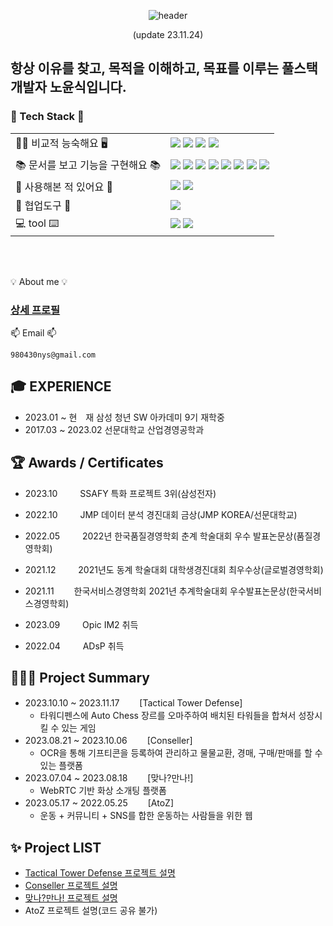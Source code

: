 <div align="center">

![header](https://capsule-render.vercel.app/api?color=000000&type=cylinder&text=KNO-YOUN-SIK&reversal=true&height=250&section=header&fontColor=ffffff)

(update 23.11.24)

</div>

## 항상 이유를 찾고, 목적을 이해하고, 목표를 이루는 풀스택 개발자 노윤식입니다.

### 📖 Tech Stack 📖

|                                   |                                                                                                                                                                                                                                                                                                                                                                                                                                                                                                                                                                                                                                                                                                                                                                                                                                                                                  |
| --------------------------------- | -------------------------------------------------------------------------------------------------------------------------------------------------------------------------------------------------------------------------------------------------------------------------------------------------------------------------------------------------------------------------------------------------------------------------------------------------------------------------------------------------------------------------------------------------------------------------------------------------------------------------------------------------------------------------------------------------------------------------------------------------------------------------------------------------------------------------------------------------------------------------------- |
| 🧑🏻 비교적 능숙해요 🖥️             | <img src="https://img.shields.io/badge/JAVA-007396?style=for-the-badge&logo=Java&logoColor=white"> <img src="https://img.shields.io/badge/MySQL-4479A1?style=for-the-badge&logo=MySQL&logoColor=white"> <img src="https://img.shields.io/badge/JSP-007396?style=for-the-badge&logoColor=white"> <img src="https://img.shields.io/badge/react-61DAFB?style=for-the-badge&logo=react&logoColor=black">                                                                                                                                                                                                                                                                                                                                                                                                                                                                             |
| 📚 문서를 보고 기능을 구현해요 📚 | <img src="https://img.shields.io/badge/Spring-6DB33F?style=for-the-badge&logo=Spring&logoColor=white"> <img src="https://img.shields.io/badge/springboot-6DB33F?style=for-the-badge&logo=springboot&logoColor=white"> <img src="https://img.shields.io/badge/Vue.js-35495E?style=for-the-badge&logo=vuedotjs&logoColor=4FC08D"> <img src="https://img.shields.io/badge/JavaScript-F7DF1E?style=for-the-badge&logo=JavaScript&logoColor=white"> <img src="https://img.shields.io/badge/HTML5-E34F26?style=for-the-badge&logo=HTML5&logoColor=white"> <img src="https://img.shields.io/badge/CSS3-1572B6?style=for-the-badge&logo=CSS3&logoColor=white"> <img src="https://img.shields.io/badge/MyBatis-A8B9CC?style=for-the-badge&logo=&logoColor=white"/> <img src="https://img.shields.io/badge/jetpackcompose-4285F4?style=for-the-badge&logo=jetpackcompose&logoColor=white"> |
| 👀 사용해본 적 있어요 👀          | <img src="https://img.shields.io/badge/Python-007ACC?style=for-the-badge&logo=Python&logoColor=white"> <img src="https://img.shields.io/badge/socket.io-010101?style=for-the-badge&logo=socket.io&logoColor=white">                                                                                                                                                                                                                                                                                                                                                                                                                                                                                                                                                                                                                                                              |
| 🤝 협업도구 🤝                    | <img src="https://img.shields.io/badge/github-181717?style=for-the-badge&logo=github&logoColor=white">                                                                                                                                                                                                                                                                                                                                                                                                                                                                                                                                                                                                                                                                                                                                                                           |
| 💻 tool ⌨️                        | <img src="https://img.shields.io/badge/IntelliJ-000000?style=for-the-badge&logo=IntelliJ IDEA&logoColor=white"> <img src="https://img.shields.io/badge/Eclipse-2C2255?style=for-the-badge&logo=Eclipse%20IDE&logoColor=white">                                                                                                                                                                                                                                                                                                                                                                                                                                                                                                                                                                                                                                                   |

</br>
</br>

💡 About me 💡 <br/>

### [상세 프로필](https://younsikdev.notion.site/8e9b486d4e80487683e40db8110c26c7?pvs=4)

📫 Email 📫 <br/>

```
980430nys@gmail.com
```

## 🎓 EXPERIENCE

- 2023.01 ~ 현　재 삼성 청년 SW 아카데미 9기 재학중
- 2017.03 ~ 2023.02 선문대학교 산업경영공학과

## 🏆 Awards / Certificates

- 2023.10 　　 SSAFY 특화 프로젝트 3위(삼성전자)
- 2022.10 　　 JMP 데이터 분석 경진대회 금상(JMP KOREA/선문대학교)
- 2022.05 　　 2022년 한국품질경영학회 춘계 학술대회 우수 발표논문상(품질경영학회)
- 2021.12 　　 2021년도 동계 학술대회 대학생경진대회 최우수상(글로벌경영학회)
- 2021.11 　　한국서비스경영학회 2021년 추계학술대회 우수발표논문상(한국서비스경영학회)

- 2023.09 　　 Opic IM2 취득
- 2022.04 　　 ADsP 취득

## 👨🏻‍💻 Project Summary

- 2023.10.10 ~ 2023.11.17 　　[Tactical Tower Defense]
  - 타워디펜스에 Auto Chess 장르를 오마주하여 배치된 타워들을 합쳐서 성장시킬 수 있는 게임
- 2023.08.21 ~ 2023.10.06 　　[Conseller]
  - OCR을 통해 기프티콘을 등록하여 관리하고 물물교환, 경매, 구매/판매를 할 수 있는 플랫폼
- 2023.07.04 ~ 2023.08.18 　　[맞나?만나!]
  - WebRTC 기반 화상 소개팅 플랫폼
- 2023.05.17 ~ 2022.05.25 　　[AtoZ]
  - 운동 + 커뮤니티 + SNS를 합한 운동하는 사람들을 위한 웹

## ✨ Project LIST

- [Tactical Tower Defense 프로젝트 설명](https://github.com/Kno-youn-sik/Tactical_Tower_Defense)
- [Conseller 프로젝트 설명](https://github.com/Kno-youn-sik/ConSeller)
- [맞나?만나! 프로젝트 설명](https://github.com/Kno-youn-sik/Manna)
- AtoZ 프로젝트 설명(코드 공유 불가)
